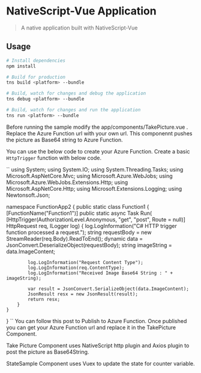 # NativeScript-Vue Application

> A native application built with NativeScript-Vue

## Usage

``` bash
# Install dependencies
npm install

# Build for production
tns build <platform> --bundle

# Build, watch for changes and debug the application
tns debug <platform> --bundle

# Build, watch for changes and run the application
tns run <platform> --bundle
```

Before running the sample modify the app/components/TakePicture.vue . Replace the Azure Function url with your own url.
This componennt pushes the picture as Base64 string to Azure Function.

You can use the below code to create your Azure Function. Create a basic ``HttpTrigger`` function with below code.

``
using System;
using System.IO;
using System.Threading.Tasks;
using Microsoft.AspNetCore.Mvc;
using Microsoft.Azure.WebJobs;
using Microsoft.Azure.WebJobs.Extensions.Http;
using Microsoft.AspNetCore.Http;
using Microsoft.Extensions.Logging;
using Newtonsoft.Json;

namespace FunctionApp2
{
    public static class Function1
    {
        [FunctionName("Function1")]
        public static async Task<IActionResult> Run(
            [HttpTrigger(AuthorizationLevel.Anonymous, "get", "post", Route = null)] HttpRequest req,
            ILogger log)
        {
            log.LogInformation("C# HTTP trigger function processed a request.");
            string requestBody = new StreamReader(req.Body).ReadToEnd();
            dynamic data = JsonConvert.DeserializeObject(requestBody);
            string imageString = data.ImageContent;

            log.LogInformation("Request Content Type");
            log.LogInformation(req.ContentType);
            log.LogInformation("Received Image Base64 String : " + imageString);

            var result = JsonConvert.SerializeObject(data.ImageContent);
            JsonResult resx = new JsonResult(result);
            return resx;
        }
    }
}
``
You can follow this post to Publish to Azure Function. Once published you can get your Azure Function url and replace it in the TakePicture Component. 

Take Picture Component uses NativeScript http plugin and Axios plugin to post the picture as Base64String.

StateSample Component uses Vuex to update the state for counter variable.
